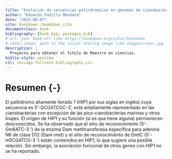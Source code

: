```yaml
--- 
title: "Evolución de secuencias palindromicas en genomas de cianobacterias"
author: "Eduardo Padilla Mendoza"
date: "2023-08-07"
site: bookdown::bookdown_site
documentclass: book
bibliography: [book.bib, packages.bib]
# url: your book url like https://bookdown.org/yihui/bookdown
# cover-image: path to the social sharing image like images/cover.jpg
description: |
  Proyecto para obtener el titulo de Maestro en ciencias.
biblio-style: apalike
csl: chicago-fullnote-bibliography.csl
---
```


# Resumen {-}

El palíndromo altamente iterado 1 (HIP1 por sus siglas en inglés) cuya secuencia es 5'-GCGATCGC-3’, está ampliamente representado en las cianobacterias con excepción de las pico-cianobacterias marinas y otros linajes. El origen de HIP1 y su función (si es que tiene alguna) permanecen desconocidos. Se ha observado que el sitio de reconocimiento (5'-Gm6ATC-3 ') de la enzima Dam metiltransferasa específica para adenina N6 de clase D12 (Dam-met) y el sitio de reconocimiento de DmtC (5'-m5CGATCG-3 ') están contenidos en HIP1, lo que sugiere una posible relación. Sin embargo, la asociación funcional de otros genes con HIP1 no se ha reportado.
